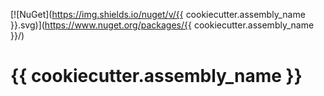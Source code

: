 [![NuGet](https://img.shields.io/nuget/v/{{ cookiecutter.assembly_name }}.svg)](https://www.nuget.org/packages/{{ cookiecutter.assembly_name }}/)



# {{ cookiecutter.assembly_name }}
